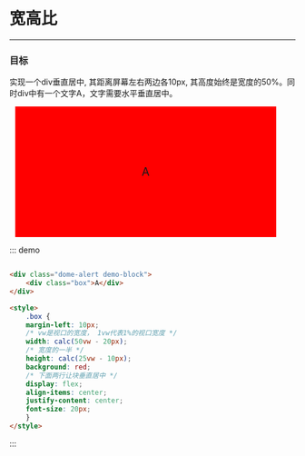 
# 宽高比
----
### 目标
实现一个div垂直居中, 其距离屏幕左右两边各10px, 其高度始终是宽度的50%。同时div中有一个文字A，文字需要水平垂直居中。




<div class="dome-alert demo-block">
    <div class="box">A</div>
</div>

<style>
    .box {
    margin-left: 10px;
    /* vw是视口的宽度， 1vw代表1%的视口宽度 */
    width: calc(50vw - 20px);
    /* 宽度的一半 */
    height: calc(25vw - 10px);
    background: red;
    /* 下面两行让块垂直居中 */
    display: flex;
    align-items: center;
    justify-content: center;
    font-size: 20px;
    }
</style>


::: demo
```html

<div class="dome-alert demo-block">
    <div class="box">A</div>
</div>

<style>
    .box {
    margin-left: 10px;
    /* vw是视口的宽度， 1vw代表1%的视口宽度 */
    width: calc(50vw - 20px);
    /* 宽度的一半 */
    height: calc(25vw - 10px);
    background: red;
    /* 下面两行让块垂直居中 */
    display: flex;
    align-items: center;
    justify-content: center;
    font-size: 20px;
    }
</style>

```
:::

